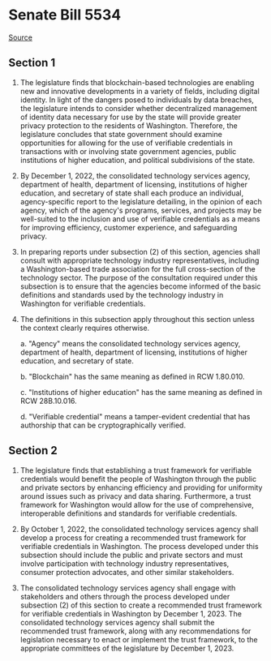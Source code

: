 # Senate Bill 5534

[Source](http://lawfilesext.leg.wa.gov/biennium/2021-22/Pdf/Bills/Senate%20Bills/5534.pdf)
## Section 1
1. The legislature finds that blockchain-based technologies are enabling new and innovative developments in a variety of fields, including digital identity. In light of the dangers posed to individuals by data breaches, the legislature intends to consider whether decentralized management of identity data necessary for use by the state will provide greater privacy protection to the residents of Washington. Therefore, the legislature concludes that state government should examine opportunities for allowing for the use of verifiable credentials in transactions with or involving state government agencies, public institutions of higher education, and political subdivisions of the state.

2. By December 1, 2022, the consolidated technology services agency, department of health, department of licensing, institutions of higher education, and secretary of state shall each produce an individual, agency-specific report to the legislature detailing, in the opinion of each agency, which of the agency's programs, services, and projects may be well-suited to the inclusion and use of verifiable credentials as a means for improving efficiency, customer experience, and safeguarding privacy.

3. In preparing reports under subsection (2) of this section, agencies shall consult with appropriate technology industry representatives, including a Washington-based trade association for the full cross-section of the technology sector. The purpose of the consultation required under this subsection is to ensure that the agencies become informed of the basic definitions and standards used by the technology industry in Washington for verifiable credentials.

4. The definitions in this subsection apply throughout this section unless the context clearly requires otherwise.

    a. "Agency" means the consolidated technology services agency, department of health, department of licensing, institutions of higher education, and secretary of state.

    b. "Blockchain" has the same meaning as defined in RCW 1.80.010.

    c. "Institutions of higher education" has the same meaning as defined in RCW 28B.10.016.

    d. "Verifiable credential" means a tamper-evident credential that has authorship that can be cryptographically verified.


## Section 2
1. The legislature finds that establishing a trust framework for verifiable credentials would benefit the people of Washington through the public and private sectors by enhancing efficiency and providing for uniformity around issues such as privacy and data sharing. Furthermore, a trust framework for Washington would allow for the use of comprehensive, interoperable definitions and standards for verifiable credentials.

2. By October 1, 2022, the consolidated technology services agency shall develop a process for creating a recommended trust framework for verifiable credentials in Washington. The process developed under this subsection should include the public and private sectors and must involve participation with technology industry representatives, consumer protection advocates, and other similar stakeholders.

3. The consolidated technology services agency shall engage with stakeholders and others through the process developed under subsection (2) of this section to create a recommended trust framework for verifiable credentials in Washington by December 1, 2023. The consolidated technology services agency shall submit the recommended trust framework, along with any recommendations for legislation necessary to enact or implement the trust framework, to the appropriate committees of the legislature by December 1, 2023.

